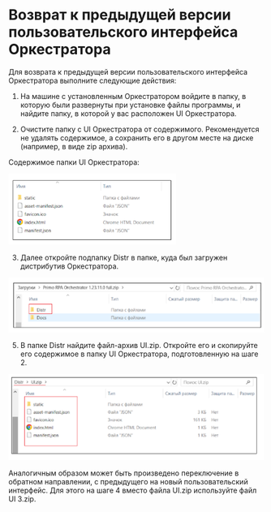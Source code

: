 # Возврат к предыдущей версии пользовательского интерфейса Оркестратора

Для возврата к предыдущей версии пользовательского интерфейса Оркестратора выполните следующие действия:  

1. На машине с установленным Оркестратором войдите в папку, в которую были развернуты при установке файлы программы, и найдите папку, в которой у вас расположен UI Оркестратора.  

2. Очистите папку с UI Оркестратора от содержимого. Рекомендуется не удалять содержимое, а сохранить его в другом месте на диске (например, в виде zip архива).  

Содержимое папки UI Оркестратора:  

![](../../.gitbook/assets1/1-Folder-Contents.PNG)

3. Далее откройте подпапку Distr в папке, куда был загружен дистрибутив Оркестратора.
  
![](../../.gitbook/assets1/2-Distr.PNG)

5. В папке Distr найдите файл-архив UI.zip. Откройте его и скопируйте его содержимое в папку UI Оркестратора, подготовленную на шаге 2.

![](../../.gitbook/assets1/4-ZIPcontents.PNG)

Аналогичным образом может быть произведено переключение в обратном направлении, с предыдущего на новый пользовательский интерфейс. Для этого на шаге 4 вместо файла UI.zip используйте файл UI 3.zip.

